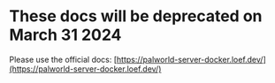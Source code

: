# These docs will be deprecated on March 31 2024

Please use the official docs: [https://palworld-server-docker.loef.dev/](https://palworld-server-docker.loef.dev/)
